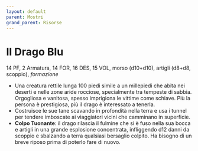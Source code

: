 ```yaml
---
layout: default
parent: Mostri
grand_parent: Risorse
---
```


# Il Drago Blu

14 PF, 2 Armatura, 14 FOR, 16 DES, 15 VOL, morso (d10+d10), artigli (d8+d8, scoppio), _formazione_

- Una creatura rettile lunga 100 piedi simile a un millepiedi che abita nei deserti e nelle zone aride rocciose, specialmente tra tempeste di sabbia. Orgogliosa e vanitosa, spesso imprigiona le vittime come schiave. Più la persona è prestigiosa, più il drago è interessato a tenerla.
- Costruisce le sue tane scavando in profondità nella terra e usa i tunnel per tendere imboscate ai viaggiatori vicini che camminano in superficie. 
- **Colpo Tuonante**: il drago rilascia il fulmine che si è fuso nella sua bocca e artigli in una grande esplosione concentrata, infliggendo d12 danni da scoppio e sbalzando a terra qualsiasi bersaglio colpito. Ha bisogno di un breve riposo prima di poterlo fare di nuovo.